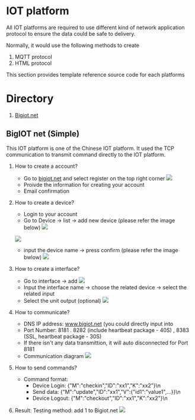 # IOT platform
All IOT platforms are required to use different kind of network application protocol to ensure the data could be safe to delivery.

Normally, it would use the following methods to create 
1. MQTT protocol 
2. HTML protocol 

This section provides template reference source code for each platforms

# Directory
1. [Bigiot.net](#Bigiot)

<a name="Bigiot"></a>
## BigIOT net (Simple)
This IOT platform is one of the Chinese IOT platform. It used the TCP communication to transmit command directly to the IOT platform.

1. How to create a account?
   - Go to [bigiot.net][link-bigiot] and select register on the top right corner
   ![][link-register]
   - Proivde the information for creating your account
   - Email confirmation
3. How to create a device?
   - Login to your account
   - Go to Device -> list -> add new device (please refer the image below)
   ![][link-device]
   
   ![][link-device2]
   - input the device name -> press confirm (please refer the image bwlow)
   ![][link-device3]
4. How to create a interface?
   - Go to interface -> add
   ![][link-interface1]
   - Input the interface name -> choose the related device -> select the related input 
   - Select the unit output (optional)
   ![][link-interface2]
5. How to communicate?
   - DNS IP address: www.bigiot.net (you could directly input into 
   - Port Number: 8181 . 8282 (include heartbeat package - 40S) , 8383 (SSL, heartbeat package - 30S)
   - If there isn't any data transmittion, it will auto disconnected for Port 8181
   - Communication diagram
   ![][link-communication]
6. How to send commands?
   - Command format:
        - Device Login: {"M":"checkin","ID":"xx1","K":"xx2"}\n
        - Send data: {"M":"update","ID":"xx1","V":{"id1":"value1",...}}\n
        - Device Logout: {"M":"checkout","ID":"xx1","K":"xx2"}\n
7. Result: 
   Testing method: add 1 to Bigiot.net
   ![][link-result]
   
   
[link-bigiot]: https://www.bigiot.net/
[link-device]: https://github.com/ronpang/WIZnet-HK_Ron/blob/main/IOT%20platform/img/bigiot%20device%201.PNG
[link-device2]: https://github.com/ronpang/WIZnet-HK_Ron/blob/main/IOT%20platform/img/bigiot%20Device%202.PNG
[link-device3]: https://github.com/ronpang/WIZnet-HK_Ron/blob/main/IOT%20platform/img/bigiot%20Device%203.PNG
[link-interface1]: https://github.com/ronpang/WIZnet-HK_Ron/blob/main/IOT%20platform/img/bigiot%20interface%201.PNG
[link-interface2]: https://github.com/ronpang/WIZnet-HK_Ron/blob/main/IOT%20platform/img/bigiot%20interface%202.PNG
[link-communication]: https://github.com/ronpang/WIZnet-HK_Ron/blob/main/IOT%20platform/img/Bigiot%20Communication%20diagram.PNG
[link-register]: https://github.com/ronpang/WIZnet-HK_Ron/blob/main/IOT%20platform/img/big%20iot%20register.PNG
[link-result]: https://github.com/ronpang/WIZnet-HK_Ron/blob/main/IOT%20platform/img/bigiot%20testing%20result.PNG
